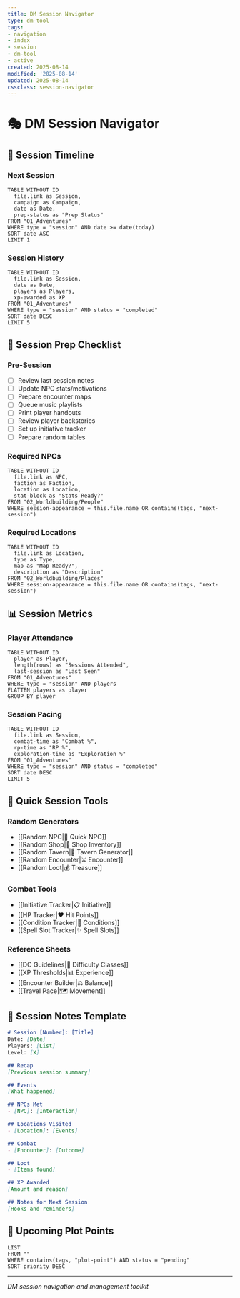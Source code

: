 ```yaml
---
title: DM Session Navigator
type: dm-tool
tags:
- navigation
- index
- session
- dm-tool
- active
created: 2025-08-14
modified: '2025-08-14'
updated: 2025-08-14
cssclass: session-navigator
---
```



# 🎭 DM Session Navigator

## 📅 Session Timeline

### Next Session
```dataview
TABLE WITHOUT ID
  file.link as Session,
  campaign as Campaign,
  date as Date,
  prep-status as "Prep Status"
FROM "01_Adventures"
WHERE type = "session" AND date >= date(today)
SORT date ASC
LIMIT 1
```

### Session History
```dataview
TABLE WITHOUT ID
  file.link as Session,
  date as Date,
  players as Players,
  xp-awarded as XP
FROM "01_Adventures"
WHERE type = "session" AND status = "completed"
SORT date DESC
LIMIT 5
```

## 🎯 Session Prep Checklist

### Pre-Session
- [ ] Review last session notes
- [ ] Update NPC stats/motivations
- [ ] Prepare encounter maps
- [ ] Queue music playlists
- [ ] Print player handouts
- [ ] Review player backstories
- [ ] Set up initiative tracker
- [ ] Prepare random tables

### Required NPCs
```dataview
TABLE WITHOUT ID
  file.link as NPC,
  faction as Faction,
  location as Location,
  stat-block as "Stats Ready?"
FROM "02_Worldbuilding/People"
WHERE session-appearance = this.file.name OR contains(tags, "next-session")
```

### Required Locations
```dataview
TABLE WITHOUT ID
  file.link as Location,
  type as Type,
  map as "Map Ready?",
  description as "Description"
FROM "02_Worldbuilding/Places"
WHERE session-appearance = this.file.name OR contains(tags, "next-session")
```

## 📊 Session Metrics

### Player Attendance
```dataview
TABLE WITHOUT ID
  player as Player,
  length(rows) as "Sessions Attended",
  last-session as "Last Seen"
FROM "01_Adventures"
WHERE type = "session" AND players
FLATTEN players as player
GROUP BY player
```

### Session Pacing
```dataview
TABLE WITHOUT ID
  file.link as Session,
  combat-time as "Combat %",
  rp-time as "RP %",
  exploration-time as "Exploration %"
FROM "01_Adventures"
WHERE type = "session" AND status = "completed"
SORT date DESC
LIMIT 5
```

## 🎲 Quick Session Tools

### Random Generators
- [[Random NPC|👤 Quick NPC]]
- [[Random Shop|🏪 Shop Inventory]]
- [[Random Tavern|🍺 Tavern Generator]]
- [[Random Encounter|⚔️ Encounter]]
- [[Random Loot|💰 Treasure]]

### Combat Tools
- [[Initiative Tracker|📋 Initiative]]
- [[HP Tracker|❤️ Hit Points]]
- [[Condition Tracker|🤒 Conditions]]
- [[Spell Slot Tracker|✨ Spell Slots]]

### Reference Sheets
- [[DC Guidelines|🎯 Difficulty Classes]]
- [[XP Thresholds|📊 Experience]]
- [[Encounter Builder|⚖️ Balance]]
- [[Travel Pace|🗺️ Movement]]

## 📝 Session Notes Template

```markdown
# Session [Number]: [Title]
Date: [Date]
Players: [List]
Level: [X]

## Recap
[Previous session summary]

## Events
[What happened]

## NPCs Met
- [NPC]: [Interaction]

## Locations Visited
- [Location]: [Events]

## Combat
- [Encounter]: [Outcome]

## Loot
- [Items found]

## XP Awarded
[Amount and reason]

## Notes for Next Session
[Hooks and reminders]
```

## 🔮 Upcoming Plot Points

```dataview
LIST
FROM ""
WHERE contains(tags, "plot-point") AND status = "pending"
SORT priority DESC
```

---
*DM session navigation and management toolkit*
